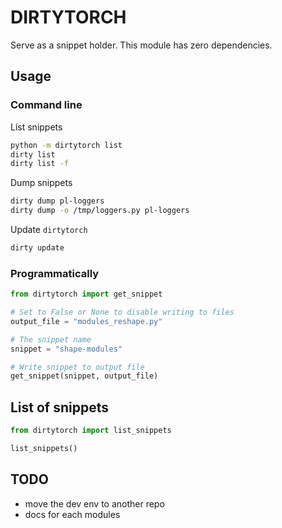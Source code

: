 # DIRTYTORCH

Serve as a snippet holder. This module has zero dependencies.

## Usage

### Command line

List snippets
```bash
python -m dirtytorch list
dirty list 
dirty list -f
```

Dump snippets
```bash
dirty dump pl-loggers
dirty dump -o /tmp/loggers.py pl-loggers
```

Update `dirtytorch`
```bash
dirty update
```

### Programmatically

```python
from dirtytorch import get_snippet

# Set to False or None to disable writing to files
output_file = "modules_reshape.py"

# The snippet name
snippet = "shape-modules"

# Write snippet to output file
get_snippet(snippet, output_file)
```

## List of snippets

```python
from dirtytorch import list_snippets

list_snippets()
```

## TODO

- move the dev env to another repo
- docs for each modules
